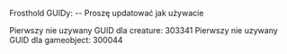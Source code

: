 Frosthold GUIDy: -- Proszę updatować jak używacie

Pierwszy nie uzywany GUID dla creature: 303341
Pierwszy nie uzywany GUID dla gameobject: 300044
